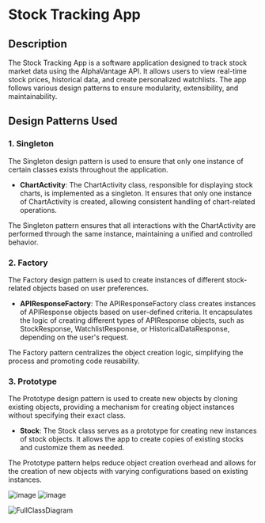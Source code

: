 # Stock Tracking App

## Description
The Stock Tracking App is a software application designed to track stock market data using the AlphaVantage API. It allows users to view real-time stock prices, historical data, and create personalized watchlists. The app follows various design patterns to ensure modularity, extensibility, and maintainability.

## Design Patterns Used

### 1. Singleton
The Singleton design pattern is used to ensure that only one instance of certain classes exists throughout the application.

- **ChartActivity**: The ChartActivity class, responsible for displaying stock charts, is implemented as a singleton. It ensures that only one instance of ChartActivity is created, allowing consistent handling of chart-related operations.

The Singleton pattern ensures that all interactions with the ChartActivity are performed through the same instance, maintaining a unified and controlled behavior.

### 2. Factory
The Factory design pattern is used to create instances of different stock-related objects based on user preferences.

- **APIResponseFactory**: The APIResponseFactory class creates instances of APIResponse objects based on user-defined criteria. It encapsulates the logic of creating different types of APIResponse objects, such as StockResponse, WatchlistResponse, or HistoricalDataResponse, depending on the user's request.

The Factory pattern centralizes the object creation logic, simplifying the process and promoting code reusability.

### 3. Prototype
The Prototype design pattern is used to create new objects by cloning existing objects, providing a mechanism for creating object instances without specifying their exact class.

- **Stock**: The Stock class serves as a prototype for creating new instances of stock objects. It allows the app to create copies of existing stocks and customize them as needed.

The Prototype pattern helps reduce object creation overhead and allows for the creation of new objects with varying configurations based on existing instances.

![image](https://github.com/mickael266/StockTrackerAppAlphaApi/assets/40838452/837279f3-ee1b-486a-8224-0df8e0f27ddb)
![image](https://github.com/mickael266/StockTrackerAppAlphaApi/assets/40838452/34d3edac-905e-4a00-acab-5c50784b0d10)

![FullClassDiagram](https://github.com/mickael266/StockTrackerAppAlphaApi/assets/40838452/1eeb4f4c-122c-4411-afe5-927ce5d27eac)


